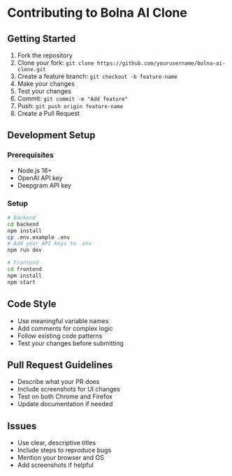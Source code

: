 # Contributing to Bolna AI Clone

## Getting Started

1. Fork the repository
2. Clone your fork: `git clone https://github.com/yourusername/bolna-ai-clone.git`
3. Create a feature branch: `git checkout -b feature-name`
4. Make your changes
5. Test your changes
6. Commit: `git commit -m "Add feature"`
7. Push: `git push origin feature-name`
8. Create a Pull Request

## Development Setup

### Prerequisites
- Node.js 16+
- OpenAI API key
- Deepgram API key

### Setup
```bash
# Backend
cd backend
npm install
cp .env.example .env
# Add your API keys to .env
npm run dev

# Frontend
cd frontend
npm install
npm start
```

## Code Style

- Use meaningful variable names
- Add comments for complex logic
- Follow existing code patterns
- Test your changes before submitting

## Pull Request Guidelines

- Describe what your PR does
- Include screenshots for UI changes
- Test on both Chrome and Firefox
- Update documentation if needed

## Issues

- Use clear, descriptive titles
- Include steps to reproduce bugs
- Mention your browser and OS
- Add screenshots if helpful